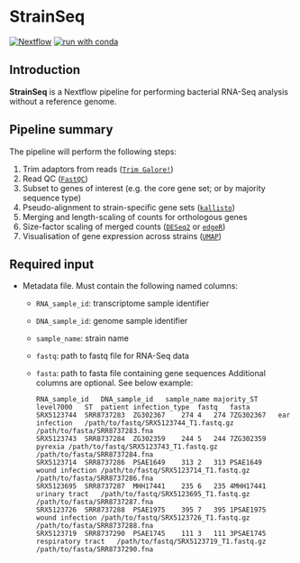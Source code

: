 # StrainSeq

[![Nextflow](https://img.shields.io/badge/nextflow%20DSL2-%E2%89%A521.10.3-23aa62.svg?labelColor=000000)](https://www.nextflow.io/)
[![run with conda](http://img.shields.io/badge/run%20with-conda-3EB049?labelColor=000000&logo=anaconda)](https://docs.conda.io/en/latest/)
<!-- [![run with docker](https://img.shields.io/badge/run%20with-docker-0db7ed?labelColor=000000&logo=docker)](https://www.docker.com/)
[![run with singularity](https://img.shields.io/badge/run%20with-singularity-1d355c.svg?labelColor=000000)](https://sylabs.io/docs/) -->

## Introduction

**StrainSeq** is a Nextflow pipeline for performing bacterial RNA-Seq analysis without a reference genome.

## Pipeline summary

The pipeline will perform the following steps:

1. Trim adaptors from reads ([`Trim Galore!`](https://www.bioinformatics.babraham.ac.uk/projects/trim_galore/))
2. Read QC ([`FastQC`](https://www.bioinformatics.babraham.ac.uk/projects/fastqc/))
3. Subset to genes of interest (e.g. the core gene set; or by majority sequence type)
4. Pseudo-alignment to strain-specific gene sets ([`kallisto`](https://pachterlab.github.io/kallisto/))
5. Merging and length-scaling of counts for orthologous genes
6. Size-factor scaling of merged counts ([`DESeq2`](https://bioconductor.org/packages/release/bioc/html/DESeq2.html) or [`edgeR`](http://bioconductor.org/packages/release/bioc/html/edgeR.html))
7. Visualisation of gene expression across strains ([`UMAP`](https://umap-learn.readthedocs.io/))

## Required input


- Metadata file. Must contain the following named columns:
  - `RNA_sample_id`: transcriptome sample identifier
  - `DNA_sample_id`: genome sample identifier
  - `sample_name`: strain name
  - `fastq`: path to fastq file for RNA-Seq data
  - `fasta`: path to fasta file containing gene sequences
  Additional columns are optional. See below example:

    ```console
    RNA_sample_id	DNA_sample_id	sample_name	majority_ST	level7000	ST	patient	infection_type	fastq	fasta
    SRX5123744	SRR8737283	ZG302367	274	4	274	7ZG302367	ear infection	/path/to/fastq/SRX5123744_T1.fastq.gz	/path/to/fasta/SRR8737283.fna
    SRX5123743	SRR8737284	ZG302359	244	5	244	7ZG302359	pyrexia	/path/to/fastq/SRX5123743_T1.fastq.gz	/path/to/fasta/SRR8737284.fna
    SRX5123714	SRR8737286	PSAE1649	313	2	313	PSAE1649	wound infection	/path/to/fastq/SRX5123714_T1.fastq.gz	/path/to/fasta/SRR8737286.fna
    SRX5123695	SRR8737287	MHH17441	235	6	235	4MHH17441	urinary tract	/path/to/fastq/SRX5123695_T1.fastq.gz	/path/to/fasta/SRR8737287.fna
    SRX5123726	SRR8737288	PSAE1975	395	7	395	1PSAE1975	wound infection	/path/to/fastq/SRX5123726_T1.fastq.gz	/path/to/fasta/SRR8737288.fna
    SRX5123719	SRR8737290	PSAE1745	111	3	111	3PSAE1745	respiratory tract	/path/to/fastq/SRX5123719_T1.fastq.gz	/path/to/fasta/SRR8737290.fna
    ```
